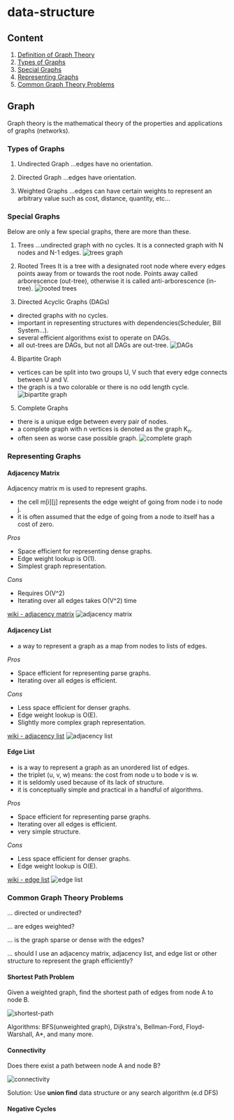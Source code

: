 # data-structure
## Content
1. [Definition of Graph Theory](#graph)
2. [Types of Graphs](#types-of-graphs)
3. [Special Graphs](#special-graphs)
4. [Representing Graphs](#representing-graphs)
5. [Common Graph Theory Problems](#common-graph-theory-problems)

## Graph
Graph theory is the mathematical theory of the properties and applications
of graphs (networks).

### Types of Graphs
1. Undirected Graph
...edges have no orientation.

2. Directed Graph
...edges have orientation.

3. Weighted Graphs
...edges can have certain weights to represent an arbitrary value such as cost, distance, quantity, etc...

### Special Graphs
Below are only a few special graphs, there are more than these.
1. Trees
...undirected graph with no cycles. It is a connected graph with N nodes and N-1 edges.
![trees graph](./imgs/graph_tress.png)

2. Rooted Trees
It is a tree with a designated root node where every edges points away from or
towards the root node. Points away called arborescence (out-tree), otherwise it is called anti-arborescence (in-tree).
![rooted trees](./imgs/rooted_trees.png)

3. Directed Acyclic Graphs (DAGs)
- directed graphs with no cycles.
- important in representing structures with dependencies(Scheduler, Bill System...).
- several efficient algorithms exist to operate on DAGs.
- all out-trees are DAGs, but not all DAGs are out-tree.
![DAGs](./imgs/DAGs.png)

4. Bipartite Graph
- vertices can be split into two groups U, V such that every edge connects between U and V.
- the graph is a two colorable or there is no odd length cycle.
![bipartite graph](./imgs/bipartite_graph.png)

5. Complete Graphs
- there is a unique edge between every pair of nodes.
- a complete graph with n vertices is denoted as the graph K<sub>n</sub>.
- often seen as worse case possible graph.
![complete graph](./imgs/complete_graph.png)

### Representing Graphs

#### Adjacency Matrix   
Adjacency matrix m is used to represent graphs.
- the cell m[i][j] represents the edge weight of going from node i to node j.
- it is often assumed that the edge of going from a node to itself has a cost of zero.

*Pros*
- Space efficient for representing dense graphs. 
- Edge weight lookup is O(1).
- Simplest graph representation.

*Cons*
- Requires O(V^2)
- Iterating over all edges takes O(V^2) time

[wiki - adjacency matrix](https://en.wikipedia.org/wiki/Adjacency_matrix)
![adjacency matrix](./imgs/adjacency_matrix.png)

#### Adjacency List
- a way to represent a graph as a map from nodes to lists of edges.

*Pros*
- Space efficient for representing parse graphs.
- Iterating over all edges is efficient.

*Cons*
- Less space efficient for denser graphs.
- Edge weight lookup is O(E).
- Slightly more complex graph representation.

[wiki - adjacency list](https://en.wikipedia.org/wiki/Adjacency_list)
![adjacency list](./imgs/adjacency_list.png)

#### Edge List
- is a way to represent a graph as an unordered list of edges.
- the triplet (u, v, w) means: the cost from node u to bode v is w.
- it is seldomly used because of its lack of structure.
- it is conceptually simple and practical in a handful of algorithms.

*Pros*
- Space efficient for representing parse graphs.
- Iterating over all edges is efficient.
- very simple structure.

*Cons*
- Less space efficient for denser graphs.
- Edge weight lookup is O(E).

[wiki - edge list](https://en.wikipedia.org/wiki/Edge_list)
![edge list](./imgs/edge_list.png)


### Common Graph Theory Problems
... directed or undirected?

... are edges weighted?

... is the graph sparse or dense with the edges?

... should I use an adjacency matrix, adjacency list, and edge list or other structure to represent the graph efficiently?


#### Shortest Path Problem
Given a weighted graph, find the shortest path of edges from node A to node B.

![shortest-path](./imgs/shortest-path-problem.png)

Algorithms: BFS(unweighted graph), Dijkstra's, Bellman-Ford, Floyd-Warshall, A*, and many more.

#### Connectivity
Does there exist a path between node A and node B?

![connectivity](./imgs/connectivity.png)

Solution: Use **union find** data structure or any search algorithm (e.d DFS)

#### Negative Cycles
